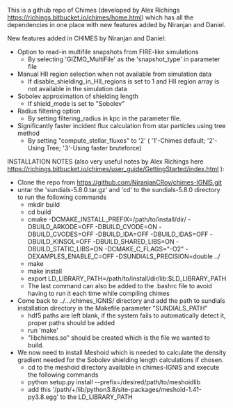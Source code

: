 This is a github repo of Chimes (developed by Alex Richings https://richings.bitbucket.io/chimes/home.html) which has all the dependencies in one place with new features added by Niranjan and Daniel.

New features added in CHIMES by Niranjan and Daniel:
- Option to read-in multifile snapshots from FIRE-like simulations
	- By selecting 'GIZMO_MultiFile' as the 'snapshot_type' in parameter file
- Manual HII region selection when not available from simulation data
	- If disable_shielding_in_HII_regions is set to 1 and HII region array is not available in the simulation data
- Sobolev approximation of shielding length
	- If shield_mode is set to "Sobolev"
- Radius filtering option
	- By setting filtering_radius in kpc in the parameter file.
- Significantly faster incident flux calculation from star particles using tree method
	- By setting "compute_stellar_fluxes"  to  '2'  ( '1'-Chimes default; '2'-Using Tree; '3'-Using faster bruteforce)

INSTALLATION NOTES (also very useful notes by Alex Richings here https://richings.bitbucket.io/chimes/user_guide/GettingStarted/index.html ): 
- Clone the repo from https://github.com/NiranjanCRoy/chimes-IGNIS.git
- untar the 'sundials-5.8.0.tar.gz' and 'cd' to the sundials-5.8.0 directory to run the following commands
	- mkdir build
	- cd build
	- cmake -DCMAKE_INSTALL_PREFIX=/path/to/install/dir/ -DBUILD_ARKODE=OFF -DBUILD_CVODE=ON -DBUILD_CVODES=OFF -DBUILD_IDA=OFF -DBUILD_IDAS=OFF -DBUILD_KINSOL=OFF -DBUILD_SHARED_LIBS=ON -DBUILD_STATIC_LIBS=ON -DCMAKE_C_FLAGS="-O2" -DEXAMPLES_ENABLE_C=OFF -DSUNDIALS_PRECISION=double ../
	- make
	- make install
	- export LD_LIBRARY_PATH=/path/to/install/dir/lib:$LD_LIBRARY_PATH
	- The last command can also be added to the .bashrc file to avoid having to run it each time while compiling chimes
- Come back to ../.../chimes_IGNIS/ directory and add the path to sundials installation directory in the Makefile parameter "SUNDIALS_PATH"
	- hdf5 paths are left blank, if the system fails to automatically detect it, proper paths should be added
	- run 'make'
	- "libchimes.so" should be created which is the file we wanted to build.
- We now need to install Meshoid which is needed to calculate the density gradient needed for the Sobolev shielding length calculations if chosen.
	-  cd to the meshoid directory available in chimes-IGNIS and execute the following commands
	- python setup.py install --prefix=/desired/path/to/meshoidlib
	- add this '/path/+/lib/python3.8/site-packages/meshoid-1.41-py3.8.egg' to the LD_LIBRARY_PATH

 
